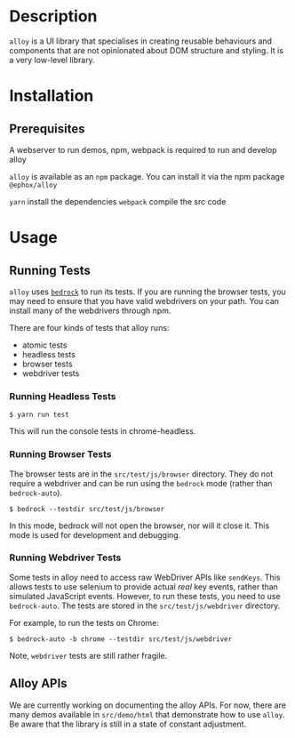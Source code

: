 # Description

`alloy` is a UI library that specialises in creating reusable behaviours and components that are not opinionated about DOM structure and styling. It is a very low-level library.

# Installation

## Prerequisites

A webserver to run demos, npm, webpack is required to run and develop alloy

`alloy` is available as an `npm` package. You can install it via the npm package `@ephox/alloy`

`yarn` install the dependencies
`webpack` compile the src code

# Usage

## Running Tests

`alloy` uses [`bedrock`](https://www.npmjs.com/package/@ephox/bedrock) to run its tests. If you are running the browser tests, you may need to ensure that you have valid webdrivers on your path. You can install many of the webdrivers through npm.

There are four kinds of tests that alloy runs:

* atomic tests
* headless tests
* browser tests
* webdriver tests

### Running Headless Tests

`$ yarn run test`

This will run the console tests in chrome-headless.

### Running Browser Tests

The browser tests are in the `src/test/js/browser` directory. They do not require a webdriver and can be run using the `bedrock` mode (rather than `bedrock-auto`).

`$ bedrock --testdir src/test/js/browser`

In this mode, bedrock will not open the browser, nor will it close it. This mode is used for development and debugging.

### Running Webdriver Tests

Some tests in alloy need to access raw WebDriver APIs like `sendKeys`. This allows tests to use selenium to provide actual *real* key events, rather than simulated JavaScript events. However, to run these tests, you need to use `bedrock-auto`. The tests are stored in the `src/test/js/webdriver` directory.

For example, to run the tests on Chrome:

`$ bedrock-auto -b chrome --testdir src/test/js/webdriver`

Note, `webdriver` tests are still rather fragile.

## Alloy APIs

We are currently working on documenting the alloy APIs. For now, there are many demos available in `src/demo/html` that demonstrate how to use `alloy`. Be aware that the library is still in a state of constant adjustment.

